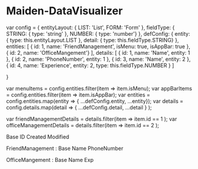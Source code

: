 # Maiden-DataVisualizer

var config = {
    entityLayout: {
        LIST: 'List',
        FORM: 'Form'
    },
    fieldType: {
        STRING: { type: 'string' },
        NUMBER: { type: 'number'}
    },
    defConfig: {
        entity: { type: this.entityLayout.LIST },
        detail: { type: this.fieldType.STRING}
    },
	entities: [ 
		{ id: 1, name: 'FriendManagement', isMenu: true, isAppBar: true },
		{ id: 2, name: 'OfficeMangement'}
	],
    details: [
        { id: 1, name: 'Name', entity: 1 },
        { id: 2, name: 'PhoneNumber', entity: 1 },
        { id: 3, name: 'Name', entity: 2 },
        { id: 4, name: 'Experience', entity: 2, type: this.fieldType.NUMBER }
    ]

}

var menuItems = config.entities.filter(item => item.isMenu);
var appBarItems = config.entities.filter(item => item.isAppBar);
var entities = config.entities.map(entity => { ...defConfig.entity, ...entity});
var details = config.details.map(detail => { ...defConfig.detail, ...detail } );

var friendManagementDetails = details.filter(item => item.id == 1 );
var officeManagementDetails = details.filter(item => item.id == 2 );


Base
	ID
	Created
	Modified
	
FriendManagement : Base
	Name
	PhoneNumber
	
OfficeMangement : Base
	Name
	Exp
	